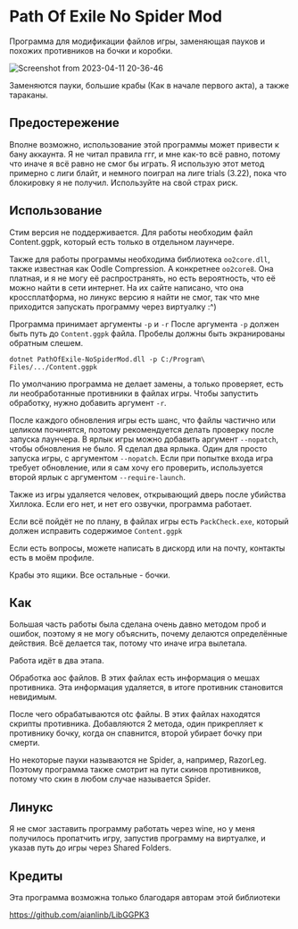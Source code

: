 # Path Of Exile No Spider Mod

Программа для модификации файлов игры, заменяющая пауков и похожих противников на бочки и коробки.

![Screenshot from 2023-04-11 20-36-46](https://user-images.githubusercontent.com/19665286/232219501-35e03848-60c4-4595-ae03-e978a87b676c.png)

Заменяются пауки, большие крабы (Как в начале первого акта), а также тараканы.

## Предостережение

Вполне возможно, использование этой программы может привести к бану аккаунта. Я не читал правила ггг, и мне как-то всё равно, потому что иначе я всё равно не смог бы играть.
Я использую этот метод примерно с лиги блайт, и немного поиграл на лиге trials (3.22), пока что блокировку я не получил.
Используйте на свой страх риск.

## Использование

Стим версия не поддерживается.
Для работы необходим файл Content.ggpk, который есть только в отдельном лаунчере.

Также для работы программы необходима библиотека `oo2core.dll`, также известная как Oodle Compression. А конкретнее `oo2core8`.
Она платная, и я не могу её распространять, но есть вероятность, что её можно найти в сети интернет.
На их сайте написано, что она кроссплатформа, но линукс версию я найти не смог, так что мне приходится запускать программу через виртуалку :^)

Программа принимает аргументы `-p` и `-r`
После аргумента `-p` должен быть путь до `Content.ggpk` файла. Пробелы должны быть экранированы обратным слешем.

`dotnet PathOfExile-NoSpiderMod.dll -p C:/Program\ Files/.../Content.ggpk`

По умолчанию программа не делает замены, а только проверяет, есть ли необработанные противники в файлах игры.
Чтобы запустить обработку, нужно добавить аргумент `-r`.

После каждого обновления игры есть шанс, что файлы частично или целиком починятся, поэтому рекомендуется делать проверку после запуска лаунчера.
В ярлык игры можно добавить аргумент `--nopatch`, чтобы обновления не было.
Я сделал два ярлыка. Один для просто запуска игры, с аргументом `--nopatch`. Если при попытке входа игра требует обновление, или я сам хочу его проверить, используется второй ярлык с аргументом `--require-launch`.

Также из игры удаляется человек, открывающий дверь после убийства Хиллока. Если его нет, и нет его озвучки, программа работает.

Если всё пойдёт не по плану, в файлах игры есть `PackCheck.exe`, который должен исправить содержимое `Content.ggpk`

Если есть вопросы, можете написать в дискорд или на почту, контакты есть в моём профиле.

Крабы это ящики. Все остальные - бочки.

## Как

Большая часть работы была сделана очень давно методом проб и ошибок, поэтому я не могу объяснить, почему делаются определённые действия.
Всё делается так, потому что иначе игра вылетала.

Работа идёт в два этапа.

Обработка aoc файлов. В этих файлах есть информация о мешах противника. Эта информация удаляется, в итоге противник становится невидимым.

После чего обрабатываются otc файлы. В этих файлах находятся скрипты противника.
Добавляются 2 метода, один прикрепляет к противнику бочку, когда он спавнится, второй убирает бочку при смерти.

Но некоторые пауки называются не Spider, а, например, RazorLeg.
Поэтому программа также смотрит на пути скинов противников, потому что скин в любом случае называется Spider.

## Линукс

Я не смог заставить программу работать через wine, но у меня получилось пропатчить игру, запустив программу на виртуалке, и указав путь до игры через Shared Folders.

## Кредиты

Эта программа возможна только благодаря авторам этой библиотеки

https://github.com/aianlinb/LibGGPK3
